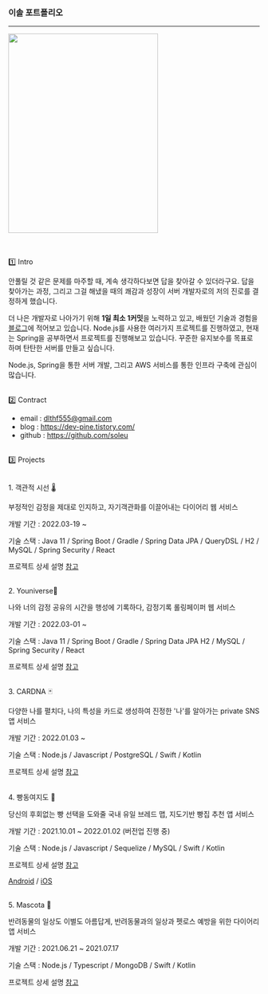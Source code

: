 ### 이솔 포트폴리오

------
<img src="https://user-images.githubusercontent.com/76844556/167532561-c166fc2b-9491-40d1-a536-0ac299e474b1.JPG" width="300" height="400">


<br/><br/>
1️⃣ Intro

안풀릴 것 같은 문제를 마주할 때, 계속 생각하다보면 답을 찾아갈 수 있더라구요. 답을 찾아가는 과정, 그리고 그걸 해냈을 때의 쾌감과 성장이 서버 개발자로의 저의 진로를 결정하게 했습니다.

더 나은 개발자로 나아가기 위해 **1일 최소 1커밋**을 노력하고 있고, 배웠던 기술과 경험을 [블로그](https://dev-pine.tistory.com/)에 적어보고 있습니다. Node.js를 사용한 여러가지 프로젝트를 진행하였고, 현재는 Spring을 공부하면서 프로젝트를 진행해보고 있습니다. 꾸준한 유지보수를 목표로 하며 탄탄한 서버를 만들고 싶습니다.

Node.js, Spring을 통한 서버 개발, 그리고 AWS 서비스를 통한 인프라 구축에 관심이 많습니다.
<br/><br/>

2️⃣ Contract

- email : dlthf555@gmail.com
- blog : https://dev-pine.tistory.com/
- github : https://github.com/soleu
<br/><br/>

3️⃣ Projects

<br/>
1. 객관적 시선 🌡

부정적인 감정을 제대로 인지하고, 자기객관화를 이끌어내는 다이어리 웹 서비스

   개발 기간 : 2022.03-19 ~

   기술 스택 : 
   Java 11 / Spring Boot / Gradle / Spring Data JPA / QueryDSL /
   H2 / MySQL / Spring Security / React 

   프로젝트 상세 설명 [참고](https://github.com/depromeet/11th_5team)

<br/>
2. Youniverse💫

나와 너의 감정 공유의 시간을 행성에 기록하다, 감정기록 롤링페이퍼 웹 서비스

개발 기간 : 2022.03-01 ~

   기술 스택 : 
   Java 11 / Spring Boot / Gradle / Spring Data JPA
   H2 / MySQL / Spring Security / React

   프로젝트 상세 설명 [참고](https://github.com/TeamYouniverse/Youniverse-Server-Release)

 <br/>
 3. CARDNA 🃏

 다양한 나를 펼치다, 나의 특성을 카드로 생성하여 진정한 '나'를 알아가는 private SNS 앱 서비스

 개발 기간 : 2022.01.03 ~

   기술 스택 : 
   Node.js / Javascript / PostgreSQL / Swift / Kotlin

   프로젝트 상세 설명 [참고](https://github.com/TeamCARDNA/Cardna-Server)

 <br/>
 4. 빵동여지도 🍞

당신의 후회없는 빵 선택을 도와줄 국내 유일 브레드 맵, 지도기반 빵집 추천 앱 서비스

 개발 기간 : 2021.10.01 ~ 2022.01.02 (버전업 진행 중)

   기술 스택 : 
   Node.js / Javascript / Sequelize / MySQL
  / Swift / Kotlin

   프로젝트 상세 설명 [참고](https://github.com/bbangmap/BBangMap-Server)

[Android](https://bit.ly/3IKrYcH) / [iOS](https://apple.co/3gifdKB)


<br/>
5. Mascota 🐶

반려동물의 일상도 이별도 아름답게, 반려동물과의 일상과 펫로스 예방을 위한 다이어리 앱 서비스

 개발 기간 : 2021.06.21 ~ 2021.07.17

   기술 스택 : 
   Node.js / Typescript / MongoDB
  / Swift / Kotlin

   프로젝트 상세 설명 [참고](https://github.com/TeamMascota/Mascota-Server)
